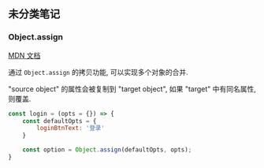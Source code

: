 
## 未分类笔记

### Object.assign

[MDN 文档](https://developer.mozilla.org/en-US/docs/Web/JavaScript/Reference/Global_Objects/Object/assign)

通过 `Object.assign` 的拷贝功能, 可以实现多个对象的合并.

"source object" 的属性会被复制到 "target object", 如果 "target" 中有同名属性, 则覆盖.

``` js
const login = (opts = {}) => {
    const defaultOpts = {
        loginBtnText: '登录'
    }

    const option = Object.assign(defaultOpts, opts);
}
```